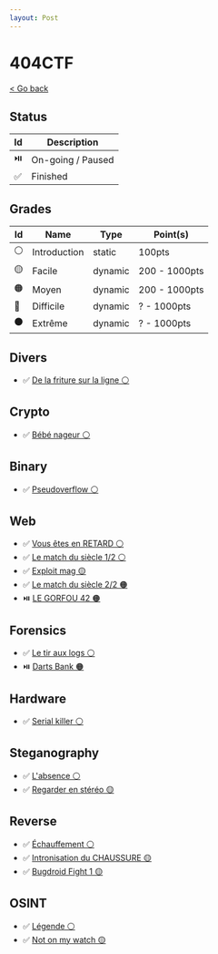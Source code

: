 ```yaml
---
layout: Post
---
```

# 404CTF

<a class="back-link" href="../../">< Go back</a>

## Status

| Id | Description       |
|----|-------------------|
| ⏯️ | On-going / Paused |
| ✅ | Finished          |

## Grades

| Id | Name         | Type    | Point(s)      |
|----|--------------|---------|---------------|
| ⚪ | Introduction | static  | 100pts        |
| 🟡 | Facile       | dynamic | 200 - 1000pts |
| 🟠 | Moyen        | dynamic | 200 - 1000pts |
| 🔴 | Difficile    | dynamic | ? - 1000pts   |
| ⚫ | Extrême      | dynamic | ? - 1000pts   |

## Divers

- ✅ [De la friture sur la ligne ⚪](./Divers/De_la_friture_sur_la_ligne/)

## Crypto

- ✅ [Bébé nageur ⚪](./Crypto/Bebe_nageur/)

## Binary

- ✅ [Pseudoverflow ⚪](./Binary/Pseudoverflow/)

## Web

- ✅ [Vous êtes en RETARD ⚪](./Web/Vous_etes_en_RETARD/)
- ✅ [Le match du siècle 1/2 ⚪](./Web/Le_match_du_siecle_1/)
- ✅ [Exploit mag 🟡](./Web/Exploit_mag/)
- ✅ [Le match du siècle 2/2 🟠](./Web/Le_match_du_siecle_2/)
- ⏯️ [LE GORFOU 42 🟠](./Web/LE_GORFOU_42/)

## Forensics

- ✅ [Le tir aux logs ⚪](./Forensics/Le_tir_aux_logs/)
- ⏯️ [Darts Bank 🟠](./Forensics/Darts_bank/) <!-- TODO: Reinstall Windows VM... Grosse flemme là <https://www.reddit.com/r/virtualbox/comments/10xqngv/comment/jfywogg/?utm_source=share&utm_medium=web3x&utm_name=web3xcss&utm_term=1&utm_content=share_button> -->

## Hardware

- ✅ [Serial killer ⚪](./Hardware/Serial_killer/)

## Steganography

- ✅ [L'absence ⚪](./Steganography/Labsence/)
- ✅ [Regarder en stéréo 🟡](./Steganography/Regarder_en_stereo/)

## Reverse

- ✅ [Échauffement ⚪](./Reverse/Echauffement/)
- ✅ [Intronisation du CHAUSSURE 🟡](./Reverse/Intronisation_du_CHAUSSURE/)
- ✅ [Bugdroid Fight 1 🟡](./Reverse/Bugdroid_Fight_1/)

## OSINT

- ✅ [Légende ⚪](./OSINT/Legende/)
- ✅ [Not on my watch 🟡](./OSINT/Not_on_my_watch/)
